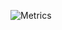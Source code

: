 ![Metrics](https://metrics.lecoq.io/arsenstorm?template=classic&base.repositories=0&isocalendar=1&tweets=1&base.indepth=false&base.hireable=false&isocalendar.duration=full-year&tweets.attachments=false&tweets.limit=1&tweets.user=arsenstorm&config.timezone=Europe%2FLondon)
